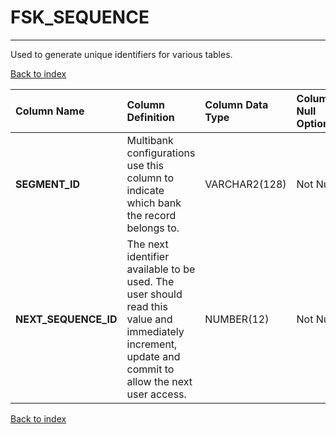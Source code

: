 # FSK_SEQUENCE

---

Used to generate unique identifiers for various tables.

[Back to index](./index.md)

| Column Name          | Column Definition                                                                                                                                      | Column Data Type   | Column Null Option   | PK   | FK   |
|:---------------------|:-------------------------------------------------------------------------------------------------------------------------------------------------------|:-------------------|:---------------------|:-----|:-----|
| **SEGMENT_ID**       | Multibank configurations use this column to indicate which bank the record belongs to.                                                                 | VARCHAR2(128)      | Not Null             | Yes  | No   |
| **NEXT_SEQUENCE_ID** | The next identifier available to be used.  The user should read this value and immediately increment, update and commit to allow the next user access. | NUMBER(12)         | Not Null             | No   | No   |

[Back to index](./index.md)